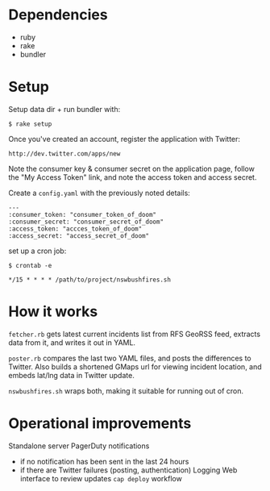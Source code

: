 Dependencies
============

 * ruby
 * rake
 * bundler

Setup
=====

Setup data dir + run bundler with:

    $ rake setup

Once you've created an account, register the application with Twitter:

    http://dev.twitter.com/apps/new

Note the consumer key & consumer secret on the application page, follow the
"My Access Token" link, and note the access token and access secret.

Create a `config.yaml` with the previously noted details:

    ---
    :consumer_token: "consumer_token_of_doom"
    :consumer_secret: "consumer_secret_of_doom"
    :access_token: "accces_token_of_doom"
    :access_secret: "access_secret_of_doom"

set up a cron job:

    $ crontab -e

    */15 * * * * /path/to/project/nswbushfires.sh

How it works
============

`fetcher.rb` gets latest current incidents list from RFS GeoRSS feed, extracts
data from it, and writes it out in YAML.

`poster.rb` compares the last two YAML files, and posts the differences to
Twitter. Also builds a shortened GMaps url for viewing incident location, and
embeds lat/lng data in Twitter update.

`nswbushfires.sh` wraps both, making it suitable for running out of cron.


Operational improvements
========================

Standalone server
PagerDuty notifications
 - if no notification has been sent in the last 24 hours
 - if there are Twitter failures (posting, authentication)
Logging
Web interface to review updates
`cap deploy` workflow
